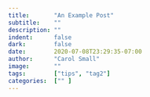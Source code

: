```yaml
---
title:       "An Example Post"
subtitle:    ""
description: ""
indent:      false
dark:        false
date:        2020-07-08T23:29:35-07:00
author:      "Carol Small"
image:       ""
tags:        ["tips", "tag2"]
categories:  ["" ]
---
```

